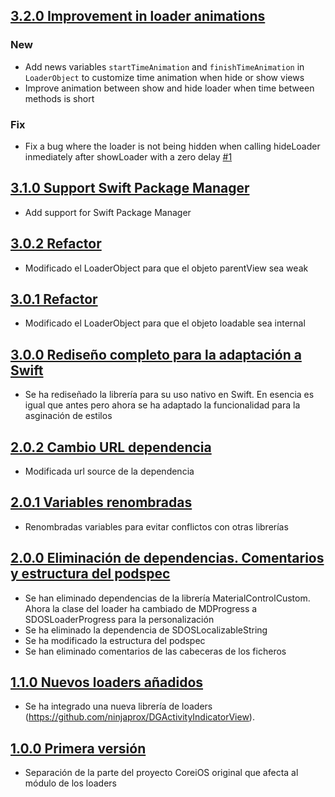 ## [3.2.0 Improvement in loader animations](https://github.com/SDOSLabs/SDOSLoader/tree/3.2.0)

### New

- Add news variables `startTimeAnimation` and `finishTimeAnimation` in `LoaderObject` to customize time animation when hide or show views
- Improve animation between show and hide loader when time between methods is short

### Fix

- Fix a bug where the loader is not being hidden when calling hideLoader inmediately after showLoader with a zero delay [#1](https://github.com/SDOSLabs/SDOSLoader/issues/1)

## [3.1.0 Support Swift Package Manager](https://github.com/SDOSLabs/SDOSLoader/tree/3.1.0)

-  Add support for Swift Package Manager

## [3.0.2 Refactor](https://github.com/SDOSLabs/SDOSLoader/tree/v3.0.2)

- Modificado el LoaderObject para que el objeto parentView sea weak

## [3.0.1 Refactor](https://github.com/SDOSLabs/SDOSLoader/tree/v3.0.1)

- Modificado el LoaderObject para que el objeto loadable sea internal

## [3.0.0 Rediseño completo para la adaptación a Swift](https://github.com/SDOSLabs/SDOSLoader/tree/v3.0.0)

- Se ha rediseñado la librería para su uso nativo en Swift. En esencia es igual que antes pero ahora se ha adaptado la funcionalidad para la asginación de estilos

## [2.0.2 Cambio URL dependencia](https://github.com/SDOSLabs/SDOSLoader/tree/v2.0.2)

- Modificada url source de la dependencia

## [2.0.1 Variables renombradas](https://github.com/SDOSLabs/SDOSLoader/tree/v2.0.1)

- Renombradas variables para evitar conflictos con otras librerías

## [2.0.0 Eliminación de dependencias. Comentarios y estructura del podspec](https://github.com/SDOSLabs/SDOSLoader/tree/v2.0.0)

- Se han eliminado dependencias de la librería MaterialControlCustom. Ahora la clase del loader ha cambiado de MDProgress a SDOSLoaderProgress para la personalización
- Se ha eliminado la dependencia de SDOSLocalizableString
- Se ha modificado la estructura del podspec
- Se han eliminado comentarios de las cabeceras de los ficheros

## [1.1.0 Nuevos loaders añadidos](https://github.com/SDOSLabs/SDOSLoader/tree/v1.1.0)

- Se ha integrado una nueva librería de loaders (https://github.com/ninjaprox/DGActivityIndicatorView). 

## [1.0.0 Primera versión](https://github.com/SDOSLabs/SDOSLoader/tree/v1.0.0)

- Separación de la parte del proyecto CoreiOS original que afecta al módulo de los loaders
